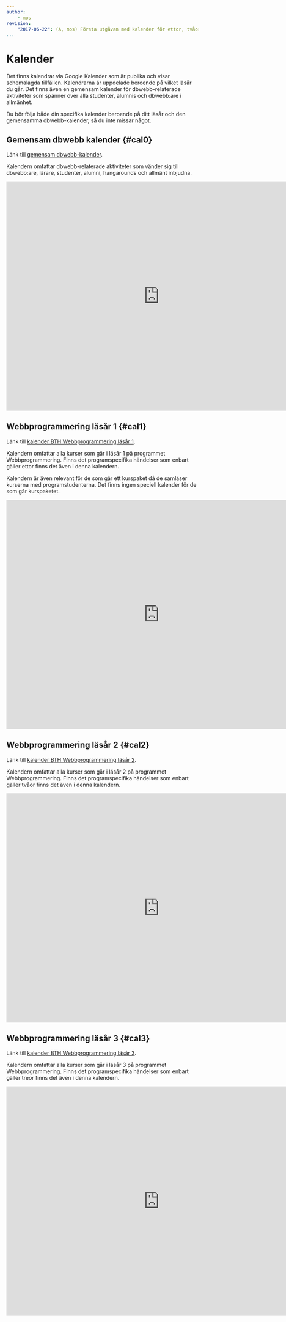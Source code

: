 ```yaml
---
author:
    - mos
revision:
    "2017-06-22": (A, mos) Första utgåvan med kalender för ettor, tvåor och gemensam.
...
```

Kalender
==================================

Det finns kalendrar via Google Kalender som är publika och visar schemalagda tillfällen. Kalendrarna är uppdelade beroende på vilket läsår du går. Det finns även en gemensam kalender för dbwebb-relaterade aktiviteter som spänner över alla studenter, alumnis och dbwebb:are i allmänhet.

Du bör följa både din specifika kalender beroende på ditt läsår och den gemensamma dbwebb-kalender, så du inte missar något.



Gemensam dbwebb kalender {#cal0}
--------------------------------------------------------------

Länk till [gemensam dbwebb-kalender](https://calendar.google.com/calendar/embed?src=nsjnues502kq3pgr5vh21jb8r8%40group.calendar.google.com&ctz=Europe/Stockholm). 

Kalendern omfattar dbwebb-relaterade aktiviteter som vänder sig till dbwebb:are, lärare, studenter, alumni, hangarounds och allmänt inbjudna.

<iframe src="https://calendar.google.com/calendar/embed?mode=WEEK&amp;height=600&amp;wkst=2&amp;bgcolor=%23FFFFFF&amp;src=nsjnues502kq3pgr5vh21jb8r8%40group.calendar.google.com&amp;color=%23125A12&amp;ctz=Europe%2FStockholm" style="border-width:0" width="800" height="600" frameborder="0" scrolling="no"></iframe>



Webbprogrammering läsår 1 {#cal1}
--------------------------------------------------------------

Länk till [kalender BTH Webbprogrammering läsår 1](https://calendar.google.com/calendar/embed?src=7fvj57e11e6ct1tahn81b0ngb0%40group.calendar.google.com&ctz=Europe/Stockholm). 

Kalendern omfattar alla kurser som går i läsår 1 på programmet Webbprogrammering. Finns det programspecifika händelser som enbart gäller ettor finns det även i denna kalendern.

Kalendern är även relevant för de som går ett kurspaket då de samläser kurserna med programstudenterna. Det finns ingen speciell kalender för de som går kurspaketet.

<iframe src="https://calendar.google.com/calendar/embed?mode=WEEK&amp;height=600&amp;wkst=2&amp;bgcolor=%23FFFFFF&amp;src=7fvj57e11e6ct1tahn81b0ngb0%40group.calendar.google.com&amp;color=%2328754E&amp;ctz=Europe%2FStockholm" style="border-width:0" width="800" height="600" frameborder="0" scrolling="no"></iframe>



Webbprogrammering läsår 2 {#cal2}
--------------------------------------------------------------

Länk till [kalender BTH Webbprogrammering läsår 2](https://calendar.google.com/calendar/embed?src=ev4v5s6lode3e59jrlko14g0b4%40group.calendar.google.com&ctz=Europe/Stockholm). 

Kalendern omfattar alla kurser som går i läsår 2 på programmet Webbprogrammering. Finns det programspecifika händelser som enbart gäller tvåor finns det även i denna kalendern.

<iframe src="https://calendar.google.com/calendar/embed?mode=WEEK&amp;height=600&amp;wkst=2&amp;bgcolor=%23FFFFFF&amp;src=ev4v5s6lode3e59jrlko14g0b4%40group.calendar.google.com&amp;color=%230F4B38&amp;ctz=Europe%2FStockholm" style="border-width:0" width="800" height="600" frameborder="0" scrolling="no"></iframe>



Webbprogrammering läsår 3 {#cal3}
--------------------------------------------------------------

Länk till [kalender BTH Webbprogrammering läsår 3](https://calendar.google.com/calendar/embed?src=fq8jnrf85b4os4csvk8fth4r7s%40group.calendar.google.com&ctz=Europe/Stockholm).

Kalendern omfattar alla kurser som går i läsår 3 på programmet Webbprogrammering. Finns det programspecifika händelser som enbart gäller treor finns det även i denna kalendern.

<iframe src="https://calendar.google.com/calendar/embed?mode=WEEK&amp;height=600&amp;wkst=2&amp;bgcolor=%23FFFFFF&amp;src=fq8jnrf85b4os4csvk8fth4r7s%40group.calendar.google.com&amp;color=%235F6B02&amp;ctz=Europe%2FStockholm" style="border-width:0" width="800" height="600" frameborder="0" scrolling="no"></iframe>
